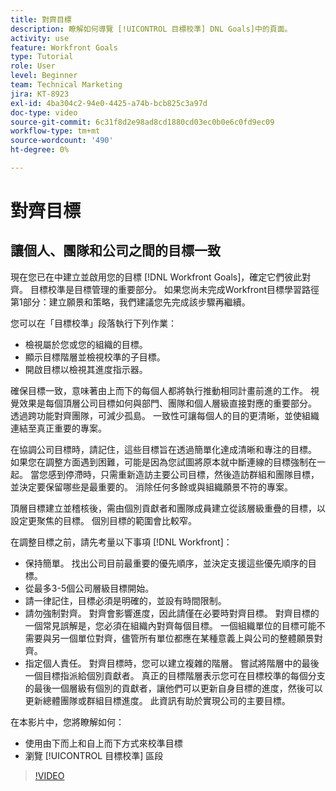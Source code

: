 ```yaml
---
title: 對齊目標
description: 瞭解如何導覽 [!UICONTROL 目標校準] DNL Goals]中的頁面。
activity: use
feature: Workfront Goals
type: Tutorial
role: User
level: Beginner
team: Technical Marketing
jira: KT-8923
exl-id: 4ba304c2-94e0-4425-a74b-bcb825c3a97d
doc-type: video
source-git-commit: 6c31f8d2e98ad8cd1880cd03ec0b0e6c0fd9ec09
workflow-type: tm+mt
source-wordcount: '490'
ht-degree: 0%

---
```


# 對齊目標

## 讓個人、團隊和公司之間的目標一致

現在您已在中建立並啟用您的目標 [!DNL Workfront Goals]，確定它們彼此對齊。 目標校準是目標管理的重要部分。 如果您尚未完成Workfront目標學習路徑第1部分：建立願景和策略，我們建議您先完成該步驟再繼續。

<!--Insert link to LP 1, above -->

您可以在「目標校準」段落執行下列作業：

* 檢視屬於您或您的組織的目標。
* 顯示目標階層並檢視校準的子目標。
* 開啟目標以檢視其進度指示器。

確保目標一致，意味著由上而下的每個人都將執行推動相同計畫前進的工作。 視覺效果是每個頂層公司目標如何與部門、團隊和個人層級直接對應的重要部分。 透過跨功能對齊團隊，可減少孤島。 一致性可讓每個人的目的更清晰，並使組織連結至真正重要的專案。

在協調公司目標時，請記住，這些目標旨在透過簡單化達成清晰和專注的目標。 如果您在調整方面遇到困難，可能是因為您試圖將原本就中斷連線的目標強制在一起。 當您感到停滯時，只需重新造訪主要公司目標，然後造訪群組和團隊目標，並決定要保留哪些是最重要的。 消除任何多餘或與組織願景不符的專案。

頂層目標建立並稽核後，需由個別貢獻者和團隊成員建立從該層級重疊的目標，以設定更聚焦的目標。 個別目標的範圍會比較窄。

<!-- Pro-tips graphic -->

在調整目標之前，請先考量以下事項 [!DNL Workfront]：

* 保持簡單。 找出公司目前最重要的優先順序，並決定支援這些優先順序的目標。
* 從最多3-5個公司層級目標開始。
* 請一律記住，目標必須是明確的，並設有時間限制。
* 請勿強制對齊。 對齊會影響進度，因此請僅在必要時對齊目標。 對齊目標的一個常見誤解是，您必須在組織內對齊每個目標。 一個組織單位的目標可能不需要與另一個單位對齊，儘管所有單位都應在某種意義上與公司的整體願景對齊。
* 指定個人責任。 對齊目標時，您可以建立複雜的階層。 嘗試將階層中的最後一個目標指派給個別貢獻者。 真正的目標階層表示您可在目標校準的每個分支的最後一個層級有個別的貢獻者，讓他們可以更新自身目標的進度，然後可以更新總體團隊或群組目標進度。 此資訊有助於實現公司的主要目標。

在本影片中，您將瞭解如何：

* 使用由下而上和自上而下方式來校準目標
* 瀏覽 [!UICONTROL 目標校準] 區段

>[!VIDEO](https://video.tv.adobe.com/v/335195/?quality=12&learn=on)
